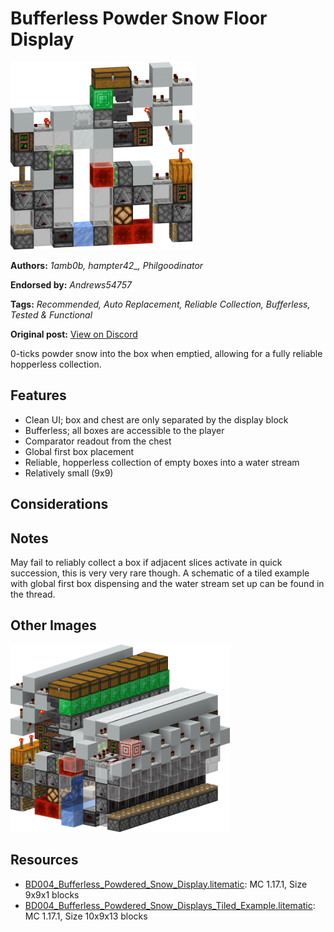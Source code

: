 # Bufferless Powder Snow Floor Display
<img alt="Bufferless_Powdered_Snow_Display.png" src="images/Bufferless_Powdered_Snow_Display.png?raw=1" height="300px">

**Authors:** *1amb0b, hampter42_, Philgoodinator*

**Endorsed by:** *Andrews54757*

**Tags:** *Recommended, Auto Replacement, Reliable Collection, Bufferless, Tested & Functional*

**Original post:** [View on Discord](https://discord.com/channels/1375556143186837695/1388317233842884790)

0-ticks powder snow into the box when emptied, allowing for a fully reliable hopperless collection.
## Features
- Clean UI; box and chest are only separated by the display block
- Bufferless; all boxes are accessible to the player
- Comparator readout from the chest
- Global first box placement
- Reliable, hopperless collection of empty boxes into a water stream
- Relatively small (9x9)
## Considerations

## Notes
May fail to reliably collect a box if adjacent slices activate in quick succession, this is very very rare though. A schematic of a tiled example with global first box dispensing and the water stream set up can be found in the thread.

## Other Images
<img src="images/Bufferless_Powdered_Snow_Displays_Tiled_Example.png?raw=1" height="300px">

## Resources
- [BD004_Bufferless_Powdered_Snow_Display.litematic](attachments/BD004_Bufferless_Powdered_Snow_Display.litematic): MC 1.17.1, Size 9x9x1 blocks
- [BD004_Bufferless_Powdered_Snow_Displays_Tiled_Example.litematic](attachments/BD004_Bufferless_Powdered_Snow_Displays_Tiled_Example.litematic): MC 1.17.1, Size 10x9x13 blocks
